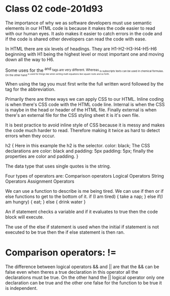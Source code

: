 # Class 02 code-201d93

The importance of why we as software developers must use semantic elements in our HTML code is because it makes the code easier to read with our human eyes. It aslo makes it easier to catch errors in the code and if the code is shared other developers can read the code with ease.

In HTML there are six levels of headings. They are H1-H2-H3-H4-H5-H6 beginning with H1 being the highest level or most important one and moving down all the way to H6.

Some uses for the <sup> and <sub> tags are very different. Whereas <sub> is subscripts texts can be used in chemical formulas. On the other hand <sup> is used for things like when writing math equations like square roots and so forth.

When using the <abbr> tag you must first write the full written word followed by the tag for the abbreviation.

Primarily there are three ways we can apply CSS to our HTML. Inline coding is when there's CSS code with the HTML code line. Internal is when the CSS is maybe in the head or header of the HTML file. Finally external is when there's an external file for the CSS styling sheet it is it's own file.

It is best practice to avoid inline style of CSS because it is messy and makes the code much harder to read. Therefore making it twice as hard to detect errors when they occur.

h2 {                 Here in this example the h2 is the selector.
  color: black;        The CSS declarations are color: black and padding: 5px
  padding: 5px;          finally the properties are color and padding.
}

The data type that uses single quotes is the string.

Four types of operators are:
Comparison operators
Logical Operators
String Operators
Assignment Operators

We can use a function to describe is me being tired. We can use if then or if else functions to get to the bottom of it.
if (I am tired) {
  take a nap;
} else if(I am hungry) {
  eat;
} else {
  drink water
}

An if statement checks a variable and if it evaluates to true then the code block will execute.

The use of the else if statement is used when the initial if statement is not executed to be true then the if else statement is then ran.

Comparison operators:
!=
==
>

The difference between logical operators && and || are that the && can be false even when theres a true declaration in this operator all the declarations must be true. On the other hand the || logical operator only one declaration can be true and the other one false for the function to be true it is independent. 
